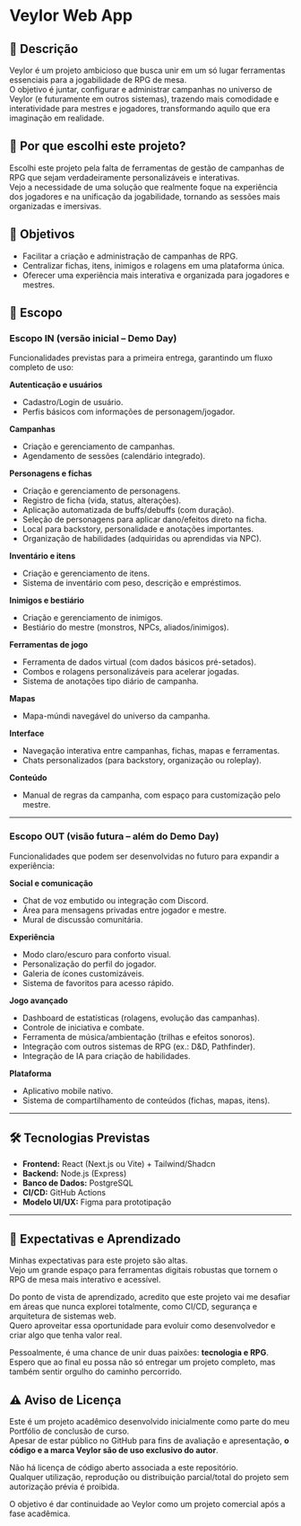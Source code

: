 # Veylor Web App

## 📖 Descrição
Veylor é um projeto ambicioso que busca unir em um só lugar ferramentas essenciais para a jogabilidade de RPG de mesa.  
O objetivo é juntar, configurar e administrar campanhas no universo de Veylor (e futuramente em outros sistemas), trazendo mais comodidade e interatividade para mestres e jogadores, transformando aquilo que era imaginação em realidade.

## 🤔 Por que escolhi este projeto?
Escolhi este projeto pela falta de ferramentas de gestão de campanhas de RPG que sejam verdadeiramente personalizáveis e interativas.  
Vejo a necessidade de uma solução que realmente foque na experiência dos jogadores e na unificação da jogabilidade, tornando as sessões mais organizadas e imersivas.

## 🎯 Objetivos
- Facilitar a criação e administração de campanhas de RPG.
- Centralizar fichas, itens, inimigos e rolagens em uma plataforma única.
- Oferecer uma experiência mais interativa e organizada para jogadores e mestres.

## 📌 Escopo

### Escopo IN (versão inicial – Demo Day)
Funcionalidades previstas para a primeira entrega, garantindo um fluxo completo de uso:

**Autenticação e usuários**
- Cadastro/Login de usuário.
- Perfis básicos com informações de personagem/jogador.

**Campanhas**
- Criação e gerenciamento de campanhas.
- Agendamento de sessões (calendário integrado).

**Personagens e fichas**
- Criação e gerenciamento de personagens.
- Registro de ficha (vida, status, alterações).
- Aplicação automatizada de buffs/debuffs (com duração).
- Seleção de personagens para aplicar dano/efeitos direto na ficha.
- Local para backstory, personalidade e anotações importantes.
- Organização de habilidades (adquiridas ou aprendidas via NPC).

**Inventário e itens**
- Criação e gerenciamento de itens.
- Sistema de inventário com peso, descrição e empréstimos.

**Inimigos e bestiário**
- Criação e gerenciamento de inimigos.
- Bestiário do mestre (monstros, NPCs, aliados/inimigos).

**Ferramentas de jogo**
- Ferramenta de dados virtual (com dados básicos pré-setados).
- Combos e rolagens personalizáveis para acelerar jogadas.
- Sistema de anotações tipo diário de campanha.

**Mapas**
- Mapa-múndi navegável do universo da campanha.

**Interface**
- Navegação interativa entre campanhas, fichas, mapas e ferramentas.
- Chats personalizados (para backstory, organização ou roleplay).

**Conteúdo**
- Manual de regras da campanha, com espaço para customização pelo mestre.

---

### Escopo OUT (visão futura – além do Demo Day)
Funcionalidades que podem ser desenvolvidas no futuro para expandir a experiência:

**Social e comunicação**
- Chat de voz embutido ou integração com Discord.
- Área para mensagens privadas entre jogador e mestre.
- Mural de discussão comunitária.

**Experiência**
- Modo claro/escuro para conforto visual.
- Personalização do perfil do jogador.
- Galeria de ícones customizáveis.
- Sistema de favoritos para acesso rápido.

**Jogo avançado**
- Dashboard de estatísticas (rolagens, evolução das campanhas).
- Controle de iniciativa e combate.
- Ferramenta de música/ambientação (trilhas e efeitos sonoros).
- Integração com outros sistemas de RPG (ex.: D&D, Pathfinder).
- Integração de IA para criação de habilidades.

**Plataforma**
- Aplicativo mobile nativo.
- Sistema de compartilhamento de conteúdos (fichas, mapas, itens).

---

## 🛠️ Tecnologias Previstas
- **Frontend:** React (Next.js ou Vite) + Tailwind/Shadcn  
- **Backend:** Node.js (Express)  
- **Banco de Dados:** PostgreSQL 
- **CI/CD:** GitHub Actions  
- **Modelo UI/UX:** Figma para prototipação  

---

## 🚀 Expectativas e Aprendizado
Minhas expectativas para este projeto são altas.  
Vejo um grande espaço para ferramentas digitais robustas que tornem o RPG de mesa mais interativo e acessível.

Do ponto de vista de aprendizado, acredito que este projeto vai me desafiar em áreas que nunca explorei totalmente, como CI/CD, segurança e arquitetura de sistemas web.  
Quero aproveitar essa oportunidade para evoluir como desenvolvedor e criar algo que tenha valor real.

Pessoalmente, é uma chance de unir duas paixões: **tecnologia e RPG**. Espero que ao final eu possa não só entregar um projeto completo, mas também sentir orgulho do caminho percorrido.

## ⚠️ Aviso de Licença

Este é um projeto acadêmico desenvolvido inicialmente como parte do meu Portfólio de conclusão de curso.  
Apesar de estar público no GitHub para fins de avaliação e apresentação, **o código e a marca Veylor são de uso exclusivo do autor**.  

Não há licença de código aberto associada a este repositório.  
Qualquer utilização, reprodução ou distribuição parcial/total do projeto sem autorização prévia é proibida.  

O objetivo é dar continuidade ao Veylor como um projeto comercial após a fase acadêmica.
